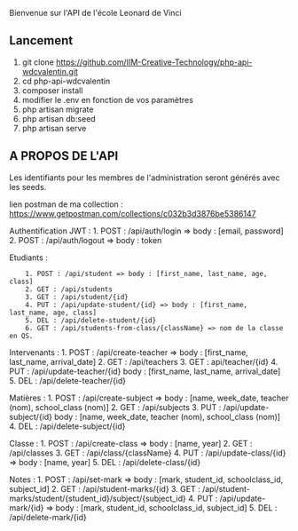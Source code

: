Bienvenue sur l'API de l'école Leonard de Vinci

## Lancement

1. git clone https://github.com/IIM-Creative-Technology/php-api-wdcvalentin.git
2. cd php-api-wdcvalentin
3. composer install
4. modifier le .env en fonction de vos paramètres
5. php artisan migrate
6. php artisan db:seed
7. php artisan serve

## A PROPOS DE L'API

Les identifiants pour les membres de l'administration seront générés
avec les seeds.

lien postman de ma collection : https://www.getpostman.com/collections/c032b3d3876be5386147

Authentification JWT :
    1. POST : /api/auth/login => body : [email, password]
    2. POST : /api/auth/logout => body : token

Etudiants :
```
    1. POST : /api/student => body : [first_name, last_name, age, class]
    2. GET : /api/students
    3. GET : /api/student/{id}
    4. PUT : /api/update-student/{id} => body : [first_name, last_name, age, class]
    5. DEL : /api/delete-student/{id}
    6. GET : /api/students-from-class/{className} => nom de la classe en QS.
```

Intervenants :
    1. POST : /api/create-teacher => body : [first_name, last_name, arrival_date]
    2. GET : /api/teachers
    3. GET : api/teacher/{id}
    4. PUT : /api/update-teacher/{id} body : [first_name, last_name, arrival_date]
    5. DEL : /api/delete-teacher/{id}

Matières :
    1. POST : /api/create-subject => body : [name, week_date, teacher (nom), school_class (nom)]
    2. GET : /api/subjects
    3. PUT : /api/update-subject/{id} body : [name, week_date, teacher (nom), school_class (nom)]
    4. DEL : /api/delete-subject/{id}

Classe :
    1. POST : /api/create-class => body : [name, year]
    2. GET : /api/classes
    3. GET : /api/class/{className}
    4. PUT : /api/update-class/{id} => body : [name, year]
    5. DEL : /api/delete-class/{id}

Notes :
    1. POST : /api/set-mark => body : [mark, student_id, schoolclass_id, subject_id]
    2. GET : /api/student-marks/{id}
    3. GET : /api/student-marks/student/{student_id}/subject/{subject_id}
    4. PUT : /api/update-mark/{id} => body : [mark, student_id, schoolclass_id, subject_id]
    5. DEL : /api/delete-mark/{id}

